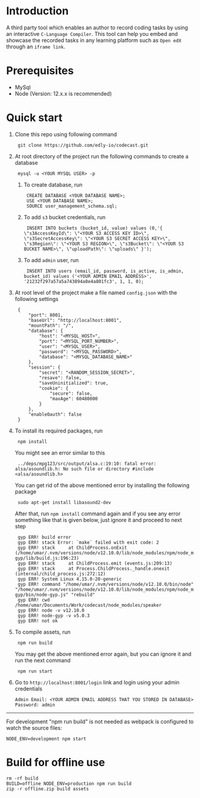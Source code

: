 # Introduction

A third party tool which enables an author to record coding tasks by using an interactive `C-Language Compiler`. This tool can help you embed and showcase the recorded tasks in any learning platform such as `Open edX` through an `iframe link`.

# Prerequisites

- MySql
- Node (Version: 12.x.x is recommended)

# Quick start

1. Clone this repo using following command

        git clone https://github.com/edly-io/codecast.git

2. At root directory of the project run the following commands to create a database

        mysql -u <YOUR MYSQL USER> -p

    1. To create database, run

            CREATE DATABASE <YOUR DATABASE NAME>;
            USE <YOUR DATABASE NAME>;
            SOURCE user_management_schema.sql;

    2. To add `s3` bucket credentials, run

            INSERT INTO buckets (bucket_id, value) values (0,'{ \"s3AccessKeyId\": \"<YOUR S3 ACCESS KEY ID>\", \"s3SecretAccessKey\": \"<YOUR S3 SECRET ACCESS KEY>\", \"s3Region\": \"<YOUR S3 REGION>\", \"s3Bucket\": \"<YOUR S3 BUCKET NAME>\", \"uploadPath\": \"uploads\" }');

    3. To add `admin` user, run

            INSERT INTO users (email_id, password, is_active, is_admin, bucket_id) values ('<YOUR ADMIN EMAIL ADDRESS>', '21232f297a57a5a743894a0e4a801fc3', 1, 1, 0);

3. At root level of the project make a file named `config.json` with the following settings

        {
            "port": 8001,
            "baseUrl": "http://localhost:8001",
            "mountPath": "/",
            "database": {
                "host": "<MYSQL_HOST>",
                "port": "<MYSQL_PORT_NUMBER>",
                "user": "<MYSQL_USER>",
                "password": "<MYSQL_PASSWORD>",
                "database": "<MYSQL_DATABASE_NAME>"
            },
            "session": {
                "secret": "<RANDOM_SESSION_SECRET>",
                "resave": false,
                "saveUninitialized": true,
                "cookie": {
                    "secure": false,
                    "maxAge": 60480000
                }
            },
            "enableOauth": false
        }

4. To install its required packages, run

        npm install

    You might see an error similar to this

        ../deps/mpg123/src/output/alsa.c:19:10: fatal error: alsa/asoundlib.h: No such file or directory #include <alsa/asoundlib.h>

    You can get rid of the above mentioned error by installing the following package

        sudo apt-get install libasound2-dev

    After that, run `npm install` command again and if you see any error something like that is given below, just ignore it and proceed to next step

        gyp ERR! build error
        gyp ERR! stack Error: `make` failed with exit code: 2
        gyp ERR! stack     at ChildProcess.onExit (/home/umar/.nvm/versions/node/v12.10.0/lib/node_modules/npm/node_modules/node-gyp/lib/build.js:196:23)
        gyp ERR! stack     at ChildProcess.emit (events.js:209:13)
        gyp ERR! stack     at Process.ChildProcess._handle.onexit (internal/child_process.js:272:12)
        gyp ERR! System Linux 4.15.0-20-generic
        gyp ERR! command "/home/umar/.nvm/versions/node/v12.10.0/bin/node" "/home/umar/.nvm/versions/node/v12.10.0/lib/node_modules/npm/node_modules/node-gyp/bin/node-gyp.js" "rebuild"
        gyp ERR! cwd /home/umar/Documents/Work/codecast/node_modules/speaker
        gyp ERR! node -v v12.10.0
        gyp ERR! node-gyp -v v5.0.3
        gyp ERR! not ok


5. To compile assets, run

        npm run build

    You may get the above mentioned error again, but you can ignore it and run the next command

        npm run start

6.  Go to `http://localhost:8001/login` link and login using your admin credentials

        Admin Email: <YOUR ADMIN EMAIL ADDRESS THAT YOU STORED IN DATABASE>
        Password: admin

<hr>

For development "npm run build" is not needed as webpack is configured
to watch the source files:

    NODE_ENV=development npm start

# Build for offline use

    rm -rf build
    BUILD=offline NODE_ENV=production npm run build
    zip -r offline.zip build assets
